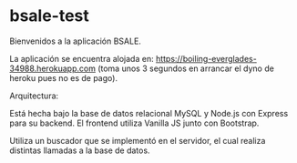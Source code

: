 # bsale-test
Bienvenidos a la aplicación BSALE.

La aplicación se encuentra alojada en: https://boiling-everglades-34988.herokuapp.com (toma unos 3 segundos en arrancar el dyno de heroku pues no es de pago).

Arquitectura:

Está hecha bajo la base de datos relacional MySQL y Node.js con Express para su backend. El frontend utiliza Vanilla JS junto con Bootstrap.

Utiliza un buscador que se implementó en el servidor, el cual realiza distintas llamadas a la base de datos.
